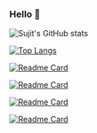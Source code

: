 ### Hello :slightly_smiling_face:

![Sujit's GitHub stats](https://github-readme-stats.vercel.app/api?username=NayakwadiS&show_icons=true&hide=contribs,prs,issues&locale=en&show_icons=true)

[![Top Langs](https://github-readme-stats.vercel.app/api/top-langs/?username=NayakwadiS)](https://github.com/NayakwadiS/github-readme-stats)

[![Readme Card](https://github-readme-stats.vercel.app/api/pin/?username=NayakwadiS&repo=mftool)](https://github.com/NayakwadiS/mftool)

[![Readme Card](https://github-readme-stats.vercel.app/api/pin/?username=NayakwadiS&repo=Forecasting_Mutual_Funds)](https://github.com/NayakwadiS/Forecasting_Mutual_Funds)

[![Readme Card](https://github-readme-stats.vercel.app/api/pin/?username=NayakwadiS&repo=Predict_Cryptocurrency_INR)](https://github.com/NayakwadiS/Predict_Cryptocurrency_INR)

[![Readme Card](https://github-readme-stats.vercel.app/api/pin/?username=NayakwadiS&repo=selenium-page-factory)](https://github.com/NayakwadiS/selenium-page-factory)
<!--
**NayakwadiS/NayakwadiS** is a ✨ _special_ ✨ repository because its `README.md` (this file) appears on your GitHub profile.

Here are some ideas to get you started:

- 🔭 I’m currently working on ...
- 🌱 I’m currently learning ...
- 👯 I’m looking to collaborate on ...
- 🤔 I’m looking for help with ...
- 💬 Ask me about ...
- 📫 How to reach me: ...
- 😄 Pronouns: ...
- ⚡ Fun fact: ...
-->

